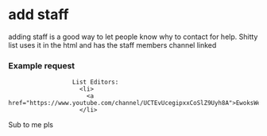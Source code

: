 # add staff

adding staff is a good way to let people know why to contact for help. Shitty list uses it in the html and has the staff members channel linked

### Example request
```
                  List Editors:
                    <li>
                      <a href="https://www.youtube.com/channel/UCTEvUcegipxxCoSlZ9Uyh8A">EwoksWearDurags</a>
                    </li>
 ```
 Sub to me pls